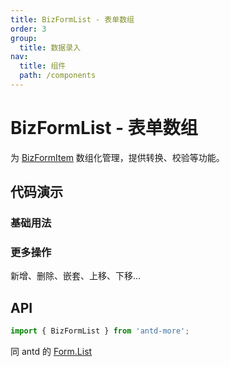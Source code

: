 ```yaml
---
title: BizFormList - 表单数组
order: 3
group:
  title: 数据录入
nav:
  title: 组件
  path: /components
---
```


# BizFormList - 表单数组

为 [BizFormItem](./components/bizformitem) 数组化管理，提供转换、校验等功能。

## 代码演示

### 基础用法

<code src='../../src/biz-form/demos/list-1.tsx'></code>

### 更多操作

新增、删除、嵌套、上移、下移...

<code src='../../src/biz-form/demos/list-2.tsx'></code>

## API

```typescript
import { BizFormList } from 'antd-more';
```

同 antd 的 [Form.List](https://ant-design.gitee.io/components/form-cn/#Form.List)
